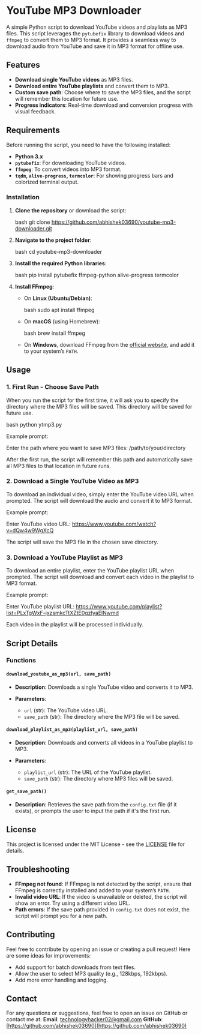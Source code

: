 
# YouTube MP3 Downloader

A simple Python script to download YouTube videos and playlists as MP3 files. This script leverages the `pytubefix` library to download videos and `ffmpeg` to convert them to MP3 format. It provides a seamless way to download audio from YouTube and save it in MP3 format for offline use.

## Features

* **Download single YouTube videos** as MP3 files.
* **Download entire YouTube playlists** and convert them to MP3.
* **Custom save path**: Choose where to save the MP3 files, and the script will remember this location for future use.
* **Progress indicators**: Real-time download and conversion progress with visual feedback.

## Requirements
Before running the script, you need to have the following installed:

* **Python 3.x**
* **`pytubefix`**: For downloading YouTube videos.
* **`ffmpeg`**: To convert videos into MP3 format.
* **`tqdm`, `alive-progress`, `termcolor`**: For showing progress bars and colorized terminal output.

### Installation

1. **Clone the repository** or download the script:

   bash
   git clone https://github.com/abhishek03690/youtube-mp3-downloader.git
   
2. **Navigate to the project folder**:

   bash
   cd youtube-mp3-downloader
   
3. **Install the required Python libraries**:

   bash
   pip install pytubefix ffmpeg-python alive-progress termcolor
   
4. **Install FFmpeg**:

   * On **Linux (Ubuntu/Debian)**:

     bash
     sudo apt install ffmpeg

   * On **macOS** (using Homebrew):

     bash
     brew install ffmpeg
     
   * On **Windows**, download FFmpeg from the [official website](https://ffmpeg.org/download.html), and add it to your system’s `PATH`.
   

## Usage

### 1. **First Run - Choose Save Path**

When you run the script for the first time, it will ask you to specify the directory where the MP3 files will be saved. This directory will be saved for future use.

bash
python ytmp3.py


Example prompt:

Enter the path where you want to save MP3 files: /path/to/your/directory

After the first run, the script will remember this path and automatically save all MP3 files to that location in future runs.

### 2. **Download a Single YouTube Video as MP3**

To download an individual video, simply enter the YouTube video URL when prompted. The script will download the audio and convert it to MP3 format.

Example prompt:

Enter YouTube video URL: https://www.youtube.com/watch?v=dQw4w9WgXcQ


The script will save the MP3 file in the chosen save directory.

### 3. **Download a YouTube Playlist as MP3**

To download an entire playlist, enter the YouTube playlist URL when prompted. The script will download and convert each video in the playlist to MP3 format.

Example prompt:

Enter YouTube playlist URL: https://www.youtube.com/playlist?list=PLxTgWxF-jxzsmkcTtXZtE0gzIyaElNwmd

Each video in the playlist will be processed individually.

## Script Details

### Functions

#### `download_youtube_as_mp3(url, save_path)`

* **Description**: Downloads a single YouTube video and converts it to MP3.
* **Parameters**:

  * `url` (str): The YouTube video URL.
  * `save_path` (str): The directory where the MP3 file will be saved.

#### `download_playlist_as_mp3(playlist_url, save_path)`

* **Description**: Downloads and converts all videos in a YouTube playlist to MP3.
* **Parameters**:

  * `playlist_url` (str): The URL of the YouTube playlist.
  * `save_path` (str): The directory where MP3 files will be saved.

#### `get_save_path()`

* **Description**: Retrieves the save path from the `config.txt` file (if it exists), or prompts the user to input the path if it's the first run.

## License

This project is licensed under the MIT License - see the [LICENSE](LICENSE) file for details.

## Troubleshooting

* **FFmpeg not found**: If FFmpeg is not detected by the script, ensure that FFmpeg is correctly installed and added to your system’s `PATH`.
* **Invalid video URL**: If the video is unavailable or deleted, the script will show an error. Try using a different video URL.
* **Path errors**: If the save path provided in `config.txt` does not exist, the script will prompt you for a new path.

## Contributing

Feel free to contribute by opening an issue or creating a pull request! Here are some ideas for improvements:

* Add support for batch downloads from text files.
* Allow the user to select MP3 quality (e.g., 128kbps, 192kbps).
* Add more error handling and logging.

## Contact

For any questions or suggestions, feel free to open an issue on GitHub or contact me at:
**Email**: [technologyhacker02@gmail.com](mailto:technologyhacker02@gmail.com)
**GitHub**: [https://github.com/abhishek03690](https://github.com/abhishek03690)

